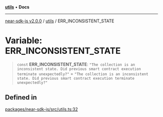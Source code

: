 [**utils**](../README.md) • **Docs**

***

[near-sdk-js v2.0.0](../../packages.md) / [utils](../README.md) / ERR\_INCONSISTENT\_STATE

# Variable: ERR\_INCONSISTENT\_STATE

> `const` **ERR\_INCONSISTENT\_STATE**: `"The collection is an inconsistent state. Did previous smart contract execution terminate unexpectedly?"` = `"The collection is an inconsistent state. Did previous smart contract execution terminate unexpectedly?"`

## Defined in

[packages/near-sdk-js/src/utils.ts:32](https://github.com/dim-daskalov/near-sdk-js/blob/306b0e9106179b8fa9fa5a5e519a844314d6230e/packages/near-sdk-js/src/utils.ts#L32)
